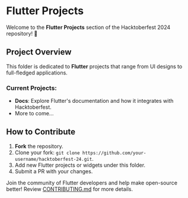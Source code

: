 # Flutter Projects

Welcome to the **Flutter Projects** section of the Hacktoberfest 2024 repository! 🌟

## Project Overview

This folder is dedicated to **Flutter** projects that range from UI designs to full-fledged applications.

### Current Projects:
- **Docs**: Explore Flutter's documentation and how it integrates with Hacktoberfest.
- More to come...

## How to Contribute

1. **Fork** the repository.
2. Clone your fork: `git clone https://github.com/your-username/hacktoberfest-24.git`.
3. Add new Flutter projects or widgets under this folder.
4. Submit a PR with your changes.

Join the community of Flutter developers and help make open-source better! Review [CONTRIBUTING.md](../CONTRIBUTING.md) for more details.
